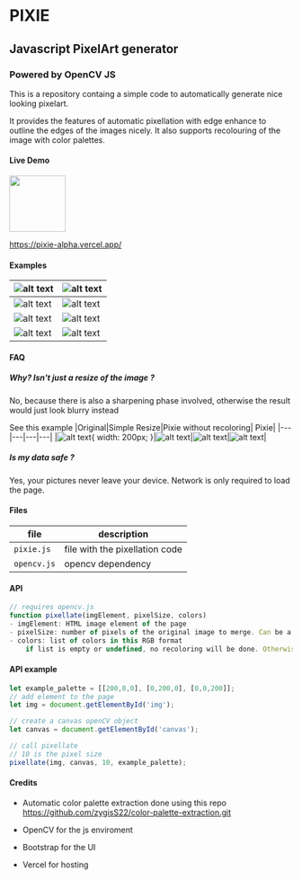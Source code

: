 # PIXIE
## Javascript PixelArt generator
### Powered by OpenCV JS

This is a repository containg a simple code to automatically generate nice looking pixelart.

It provides the features of automatic pixellation with edge enhance to outline the edges of the images nicely. It also supports recolouring of the image with color palettes.

#### Live Demo

[<img src="assets/vercel.png" width=100>](https://pixie-alpha.vercel.app/) 

https://pixie-alpha.vercel.app/
#### Examples

|![alt text](assets/img.png "Title")|![alt text](assets/pixellated/luffy-5px.png "Title")|
|---|---|
|![alt text](assets/kanegawa.jpg "Title")|![alt text](assets/pixellated/kanegawa.png "Title")|
|![alt text](assets/sanji.webp "Title")|![alt text](assets/pixellated/sanji-5px.png "Title")|
|![alt text](assets/obama.jpeg "Title")|![alt text](assets/pixellated/Obama%20pix.png "Title")|

#### FAQ

##### Why? Isn't just a resize of the image ?
No, because there is also a sharpening phase involved, otherwise the result would just look blurry instead

See this example
|Original|Simple Resize|Pixie without recoloring| Pixie|
|---|---|---|---|
|![alt text](assets/img.png "Title"){ width: 200px; }|![alt text](assets/luffy-blurry.png "Title")|![alt text](assets/pixellated/luffy-pixellated.png "Title")|![alt text](assets/pixellated/img-pixellated-auto-colour.png "Title")|

##### Is my data safe ? 
Yes, your pictures never leave your device. Network is only required to load the page.

#### Files

|file|description|
|---|---|
|`pixie.js`| file with the pixellation code|
|`opencv.js` | opencv dependency|

#### API

```js
// requires opencv.js 
function pixellate(imgElement, pixelSize, colors)
- imgElement: HTML image element of the page
- pixelSize: number of pixels of the original image to merge. Can be a float or int, from 0 to min(img.width, img.height)
- colors: list of colors in this RGB format
    if list is empty or undefined, no recoloring will be done. Otherwise recolouring using
```

#### API example
```js
let example_palette = [[200,0,0], [0,200,0], [0,0,200]];
// add element to the page
let img = document.getElementById('img');

// create a canvas openCV object
let canvas = document.getElementById('canvas');

// call pixellate
// 10 is the pixel size
pixellate(img, canvas, 10, example_palette);
```

#### Credits

- Automatic color palette extraction done using this repo
https://github.com/zygisS22/color-palette-extraction.git 

- OpenCV for the js enviroment
- Bootstrap for the UI
- Vercel for hosting